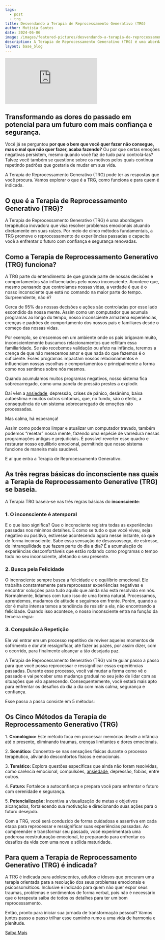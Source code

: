```yaml
---
tags:
  - post
  - trg
title: Desvendando a Terapia de Reprocessamento Generativo (TRG)
author: Mutisia Santos
date: 2024-06-06
image: /images/featured-pictures/desvendando-a-terapia-de-reprocessamento-regenerativo.webp
description: A Terapia de Reprocessamento Generativo (TRG) é uma abordagem terapêutica para resolver problemas emocionais atuando diretamente na raíz.
layout: base_blog
---
```


<div class="video">
<iframe src="https://www.youtube.com/embed/PY4cPPaBAuI?si=O8j0XY1v5el2KCdL" title="Você conhece a terapia TRG?" frameborder="0" allow="accelerometer; autoplay; clipboard-write; encrypted-media; gyroscope; picture-in-picture; web-share" referrerpolicy="strict-origin?-when-cross-origin" allowfullscreen loading="lazy"></iframe></div>

## Transformando as dores do passado em **potencial** para um futuro com mais **confiança** e **segurança**.

Você já se perguntou **por que o bem que você quer fazer não consegue, mas o mal que não quer fazer, acaba fazendo?** Ou por que certas emoções negativas persistem, mesmo quando você faz de tudo para controlá-las? Talvez você também se questione sobre os motivos pelos quais continua repetindo padrões que gostaria de mudar em sua vida.

A Terapia de Reprocessamento Generativo (TRG) pode ter as respostas que você procura. Vamos explorar o que é a TRG, como funciona e para quem é indicada.

## O que é a Terapia de Reprocessamento Generativo (TRG)?

A Terapia de Reprocessamento Generativo (TRG) é uma abordagem terapêutica inovadora que visa resolver problemas emocionais atuando diretamente em suas raízes. Por meio de cinco métodos fundamentais, a TRG promove o reprocessamento de experiências passadas e capacita você a enfrentar o futuro com confiança e segurança renovadas.

## Como a Terapia de Reprocessamento Generativo (TRG) funciona?

A TRG parte do entendimento de que grande parte de nossas decisões e comportamentos são influenciados pelo nosso inconsciente. Acontece que, mesmo pensando que controlamos nossas vidas, a verdade é que é o nosso inconsciente que está no comando na maior parte do tempo. Surpreendente, não é?

Cerca de 95% das nossas decisões e ações são controladas por esse lado escondido da nossa mente. Assim como um computador que acumula programas ao longo do tempo, nosso inconsciente armazena experiências, crenças e padrões de comportamento dos nossos pais e familiares desde o começo das nossas vidas.

Por exemplo, se crescemos em um ambiente onde os pais brigavam muito, inconscientemente buscamos relacionamentos que reflitam essa familiaridade. Se não recebemos validação ou afeto na infância, teremos a crença de que não merecemos amor e que nada do que fazemos é o suficiente. Esses programas impactam nossos relacionamentos e influenciam nossas escolhas e comportamentos e principalmente a forma como nos sentimos sobre nós mesmos.

Quando acumulamos muitos programas negativos, nosso sistema fica sobrecarregado, como uma panela de pressão prestes a explodir.

Daí vêm a <a href="/blog/tecnica_eft_para_ansiedade_passo_a_passo" target="_blank">ansiedade</a>, depressão, crises de pânico, desânimo, baixa autoestima e muitos outros sintomas, que, no fundo, são o efeito, a consequência de um sistema sobrecarregado de emoções não processadas.

Mas calma, há esperança!

Assim como podemos limpar e atualizar um computador travado, também podemos “resetar” nossa mente, fazendo uma espécie de varredura nessas programações antigas e prejudiciais. É possível reverter esse quadro e restaurar nosso equilíbrio emocional, permitindo que nosso sistema funcione de maneira mais saudável.

E aí que entra a Terapia de Reprocessamento Generativo.

## As três regras básicas do inconsciente nas quais a Terapia de Reprocessamento Generative (TRG) se baseia.

A Terapia TRG baseia-se nas três regras básicas do **inconsciente**:

### <span class="highlight">1.</span> O inconsciente é atemporal

E o que isso significa? Que o inconsciente registra todas as experiências passadas nos mínimos detalhes. É como se tudo o que você viveu, seja negativo ou positivo, estivesse acontecendo agora nesse instante, só que de forma inconsciente. Sabe essa sensação de desassossego, de estresse, de intranquilidade que fazem parte do dia a dia? É a acumulação de experiências desconfortáveis que estão rodando como programas o tempo todo no seu inconsciente, afetando o seu presente.

### <span class="highlight">2.</span> Busca pela Felicidade

O inconsciente sempre busca a felicidade e o equilíbrio emocional. Ele trabalha constantemente para reprocessar experiências negativas e encontrar soluções para tudo aquilo que ainda não está resolvido em nós. Normalmente, lidamos com tudo isso de uma forma natural. Processamos, aprendemos, mudamos de atitude e seguimos em frente. Porém, quando a dor é muito intensa temos a tendência de resistir a ela, não encontrando a felicidade. Quando isso acontece, o nosso inconsciente entra na função da terceira regra:

### <span class="highlight">3.</span> Compulsão à Repetição

Ele vai entrar em um processo repetitivo de reviver aqueles momentos de sofrimento e dor até ressignificar, até fazer as pazes, por assim dizer, com o ocorrido, para finalmente alcançar a tão desejada paz.

A Terapia de Reprocessamento Generativo (TRG) vai te guiar passo a passo para que você possa reprocessar e ressignificar essas experiências passadas. Durante esse processo, você vai mudar a forma como vê o passado e vai perceber uma mudança gradual no seu jeito de lidar com as situações que vão aparecendo. Consequentemente, você estará mais apto para enfrentar os desafios do dia a dia com mais calma, segurança e confiança.

Esse passo a passo consiste em 5 métodos:

## Os Cinco Métodos da Terapia de Reprocessamento Generativo (TRG)

<span class="highlight">1.</span> **Cronológico:** Este método foca em processar memórias desde a infância até o presente, eliminando traumas, crenças limitantes e dores emocionais.

<span class="highlight">2.</span> **Somático:** Concentra-se nas sensações físicas durante o processo terapêutico, aliviando desconfortos físicos e emocionais.

<span class="highlight">3.</span> **Temático:** Explora questões específicas que ainda não foram resolvidas, como carência emocional, compulsões, <a href="/blog/tecnica_eft_para_ansiedade_passo_a_passo" target="_blank">ansiedade</a>, depressão, fobias, entre outros.

<span class="highlight">4.</span> **Futuro:** Fortalece a autoconfiança e prepara você para enfrentar o futuro com serenidade e segurança.

<span class="highlight">5.</span> **Potencialização:** Incentiva a visualização de metas e objetivos alcançados, fortalecendo sua motivação e direcionando suas ações para o futuro desejado.

Com a TRG, você será conduzido de forma cuidadosa e assertiva em cada etapa para reprocessar e ressignificar suas experiências passadas. Ao compreender e transformar seu passado, você experimentará uma poderosa reestruturação emocional, te preparando para enfrentar os desafios da vida com uma nova e sólida maturidade.

## Para quem a Terapia de Reprocessamento Generativo (TRG) é indicada?

A TRG é indicada para adolescentes, adultos e idosos que procuram uma terapia orientada para a resolução dos seus problemas emocionais e psicossomáticos. Inclusive é indicado para quem não quer expor seus traumas, problemas e sentimentos de forma verbal, pois não é necessário que o terapeuta saiba de todos os detalhes para ter um bom reprocessamento.

Então, pronto para iniciar sua jornada de transformação pessoal? Vamos juntos passo a passo trilhar esse caminho rumo a uma vida de harmonia e plenitude.

<a href="/index" id="blog-call" class="btn">Saiba Mais</a>
